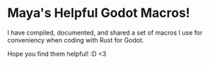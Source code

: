 # Maya's Helpful Godot Macros!

I have compiled, documented, and shared a set of macros I use for conveniency when coding with Rust for Godot.

Hope you find them helpful! :D <3

